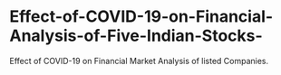 # Effect-of-COVID-19-on-Financial-Analysis-of-Five-Indian-Stocks-
Effect of COVID-19 on Financial Market Analysis of listed Companies.

